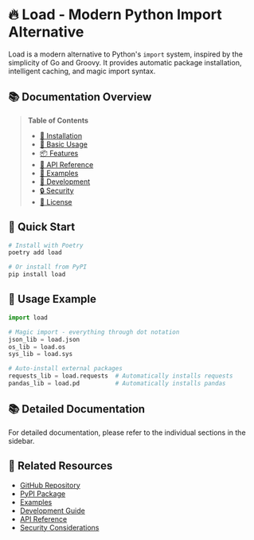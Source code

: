 # 🔥 Load - Modern Python Import Alternative

Load is a modern alternative to Python's `import` system, inspired by the simplicity of Go and Groovy. It provides automatic package installation, intelligent caching, and magic import syntax.

## 📚 Documentation Overview

> **Table of Contents**
> - [🚀 Installation](./installation.md)
> - [💪 Basic Usage](./usage.md)
> - [📦 Features](./features.md)
> - [🔧 API Reference](./api.md)
> - [🎯 Examples](./examples.md)
> - [🔧 Development](./development.md)
> - [🔒 Security](./security.md)
> - [📄 License](./license.md)

## 🚀 Quick Start

```bash
# Install with Poetry
poetry add load

# Or install from PyPI
pip install load
```

## 💪 Usage Example

```python
import load

# Magic import - everything through dot notation
json_lib = load.json
os_lib = load.os
sys_lib = load.sys

# Auto-install external packages
requests_lib = load.requests  # Automatically installs requests
pandas_lib = load.pd          # Automatically installs pandas
```

## 📚 Detailed Documentation

For detailed documentation, please refer to the individual sections in the sidebar.

## 🔗 Related Resources

- [GitHub Repository](https://github.com/pyfunc/load)
- [PyPI Package](https://pypi.org/project/load)
- [Examples](https://github.com/pyfunc/load/tree/main/examples)
- [Development Guide](./development.md)
- [API Reference](./api.md)
- [Security Considerations](./security.md)
